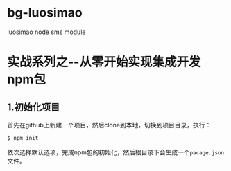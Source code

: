 # bg-luosimao
luosimao node sms module

# 实战系列之--从零开始实现集成开发npm包
## 1.初始化项目
首先在github上新建一个项目，然后clone到本地，切换到项目目录，执行：

```bash
$ npm init
```
 依次选择默认选项，完成npm包的初始化，然后根目录下会生成一个`pacage.json`文件。

